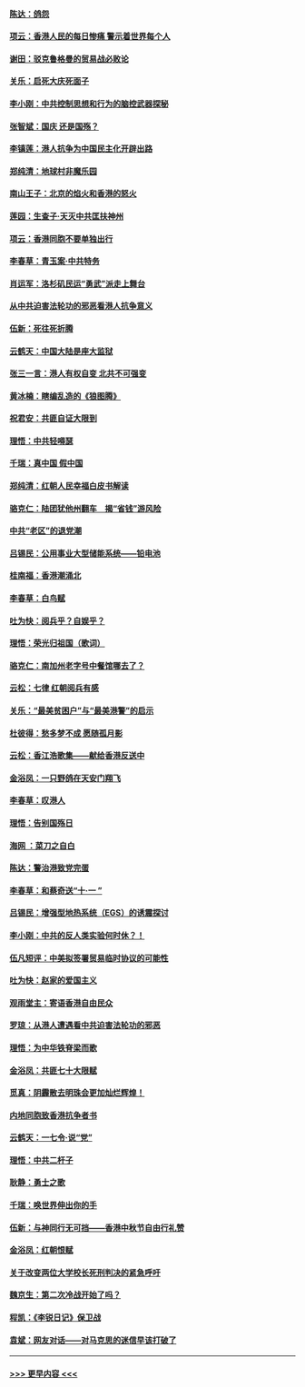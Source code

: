 #### [陈达：鸽怨](../pages/nsc993/n11561879.md?t=10021501) 
#### [项云：香港人民的每日惨痛  警示着世界每个人](../pages/nsc993/n11559273.md?t=10021501) 
#### [谢田：驳克鲁格曼的贸易战必败论](../pages/nsc993/n11555840.md?t=10021501) 
#### [关乐：启死大庆死面子](../pages/nsc993/n11556823.md?t=10021501) 
#### [李小刚：中共控制思想和行为的脑控武器探秘](../pages/nsc993/n11556776.md?t=10021501) 
#### [张智斌：国庆  还是国殇？](../pages/nsc993/n11556617.md?t=10021501) 
#### [李镇莲：港人抗争为中国民主化开辟出路](../pages/nsc993/n11556570.md?t=10021501) 
#### [郑纯清：地球村非魔乐园](../pages/nsc993/n11555415.md?t=10021501) 
#### [南山王子：北京的焰火和香港的怒火](../pages/nsc993/n11555318.md?t=10021501) 
#### [莲园：生查子·天灭中共匡扶神州](../pages/nsc993/n11555302.md?t=10021501) 
#### [项云：香港同胞不要单独出行](../pages/nsc993/n11555276.md?t=10021501) 
#### [李春草：青玉案‧中共特务](../pages/nsc993/n11552356.md?t=10021501) 
#### [肖运军：洛杉矶民运“勇武”派走上舞台](../pages/nsc993/n11551595.md?t=10021501) 
#### [从中共迫害法轮功的邪恶看港人抗争意义](../pages/nsc993/n11540858.md?t=10021501) 
#### [伍新：死往死折腾](../pages/nsc993/n11550174.md?t=10021501) 
#### [云鹤天：中国大陆是座大监狱](../pages/nsc993/n11550155.md?t=10021501) 
#### [张三一言：港人有权自变 北共不可强变](../pages/nsc993/n11550132.md?t=10021501) 
#### [黄冰楠：瞎编乱造的《狼图腾》](../pages/nsc993/n11550082.md?t=10021501) 
#### [祝君安：共匪自证大限到](../pages/nsc993/n11550041.md?t=10021501) 
#### [理悟：中共轻嘚瑟](../pages/nsc993/n11547978.md?t=10021501) 
#### [千瑞：真中国 假中国](../pages/nsc993/n11547865.md?t=10021501) 
#### [郑纯清：红朝人民幸福白皮书解读](../pages/nsc993/n11547499.md?t=10021501) 
#### [骆克仁：陆团犹他州翻车　揭“省钱”游风险](../pages/nsc993/n11546977.md?t=10021501) 
#### [中共“老区”的退党潮](../pages/nsc993/n11545995.md?t=10021501) 
#### [吕锡民：公用事业大型储能系统——铅电池](../pages/nsc993/n11545701.md?t=10021501) 
#### [桂南福：香港潮涌北](../pages/nsc993/n11545682.md?t=10021501) 
#### [李春草：白鸟赋](../pages/nsc993/n11545663.md?t=10021501) 
#### [吐为快：阅兵乎？自娱乎？](../pages/nsc993/n11545625.md?t=10021501) 
#### [理悟：荣光归祖国（歌词）](../pages/nsc993/n11545616.md?t=10021501) 
#### [骆克仁：南加州老字号中餐馆哪去了？](../pages/nsc993/n11545120.md?t=10021501) 
#### [云松：七律 红朝阅兵有感](../pages/nsc993/n11542394.md?t=10021501) 
#### [关乐：“最美贫困户”与“最美港警”的启示](../pages/nsc993/n11542252.md?t=10021501) 
#### [杜彼得：愁多梦不成 愿随孤月影](../pages/nsc993/n11540296.md?t=10021501) 
#### [云松：香江浩歌集——献给香港反送中](../pages/nsc993/n11540149.md?t=10021501) 
#### [金浴凤：一只野鸽在天安门翔飞](../pages/nsc993/n11540280.md?t=10021501) 
#### [李春草：叹港人](../pages/nsc993/n11540119.md?t=10021501) 
#### [理悟：告别国殇日](../pages/nsc993/n11539610.md?t=10021501) 
#### [海网 ：菜刀之自白](../pages/nsc993/n11539597.md?t=10021501) 
#### [陈达：警治港致党完蛋](../pages/nsc993/n11538127.md?t=10021501) 
#### [李春草：和蔡奇送“十·一 ”](../pages/nsc993/n11537810.md?t=10021501) 
#### [吕锡民：增强型地热系统（EGS）的诱震探讨](../pages/nsc993/n11537765.md?t=10021501) 
#### [李小刚：中共的反人类实验何时休？！](../pages/nsc993/n11537669.md?t=10021501) 
#### [伍凡短评：中美拟签署贸易临时协议的可能性](../pages/nsc993/n11536773.md?t=10021501) 
#### [吐为快：赵家的爱国主义](../pages/nsc993/n11536750.md?t=10021501) 
#### [观雨堂主：寄语香港自由民众](../pages/nsc993/n11536735.md?t=10021501) 
#### [罗琼：从港人遭遇看中共迫害法轮功的邪恶](../pages/nsc993/n11507862.md?t=10021501) 
#### [理悟：为中华铁脊梁而歌](../pages/nsc993/n11534458.md?t=10021501) 
#### [金浴凤：共匪七十大限赋](../pages/nsc993/n11534434.md?t=10021501) 
#### [觅真：阴霾散去明珠会更加灿烂辉煌！](../pages/nsc993/n11531858.md?t=10021501) 
#### [内地同胞致香港抗争者书](../pages/nsc993/n11531645.md?t=10021501) 
#### [云鹤天：一七令‧说“党”](../pages/nsc993/n11529099.md?t=10021501) 
#### [理悟：中共二杆子](../pages/nsc993/n11529046.md?t=10021501) 
#### [耿静：勇士之歌](../pages/nsc993/n11527562.md?t=10021501) 
#### [千瑞：唤世界伸出你的手](../pages/nsc993/n11526942.md?t=10021501) 
#### [伍新：与神同行无可挡——香港中秋节自由行礼赞](../pages/nsc993/n11526801.md?t=10021501) 
#### [金浴凤：红朝恨赋](../pages/nsc993/n11524312.md?t=10021501) 
#### [关于改变两位大学校长死刑判决的紧急呼吁](../pages/nsc993/n11524103.md?t=10021501) 
#### [魏京生：第二次冷战开始了吗？](../pages/nsc993/n11524023.md?t=10021501) 
#### [程凯：《李锐日记》保卫战](../pages/nsc993/n11522922.md?t=10021501) 
#### [袁斌：网友对话——对马克思的迷信早该打破了](../pages/nsc993/n11522561.md?t=10021501) 

----
#### [ >>> 更早内容 <<< ](../indexes/nsc993-earlier.md)
